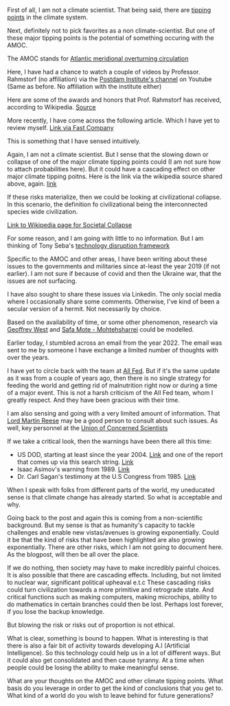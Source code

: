 First of all, I am not a climate scientist. That being said, there are [tipping points](https://en.wikipedia.org/wiki/Tipping_points_in_the_climate_system) in the climate system.

Next, definitely not to pick favorites as a non climate-scientist. But one of these major tipping points is the potential of something occuring with the AMOC.

The AMOC stands for [Atlantic meridional overturning circulation](https://en.wikipedia.org/wiki/Atlantic_meridional_overturning_circulation)

Here, I have had a chance to watch a couple of videos by Professor. Rahmstorf (no affiliation) via the [Postdam Institute's channel](https://www.youtube.com/@pikff1/videos) on Youtube (Same as before. No affiliation with the institute either)

Here are some of the awards and honors that Prof. Rahmstorf has received, according to Wikipedia. [Source](https://en.wikipedia.org/wiki/Stefan_Rahmstorf#Awards_and_honors)

More recently, I have come across the following article. Which I have yet to review myself. [Link via Fast Company](https://www.fastcompany.com/91245569/amoc-atlantic-circulation-collapse-current-flow-research)

This is something that I have sensed intuitively. 

Again, I am not a climate scientist. But I sense that the slowing down or collapse of one of the major climate tipping points could (I am not sure how to attach probabilities here). But it could have a cascading effect on other major climate tipping poitns. Here is the link via the wikipedia source shared above, again. [link](https://en.wikipedia.org/wiki/Tipping_points_in_the_climate_system#/media/File:Tipping_points_2022_list.jpeg)

If these risks materialize, then we could be looking at civilizational collapse. In this scenario, the definition fo civilizational being the interconnected species wide civilization. 

[Link to Wikipedia page for Societal Collapse](https://en.wikipedia.org/wiki/Societal_collapse)

For some reason, and I am going with little to no information. But I am thinking of Tony Seba's [technology disruption framework](https://www.rethinkx.com/our-science/seba-technology-disruption-framework)

Specific to the AMOC and other areas, I have been writing about these issues to the governments and militaries since at-least the year 2019 (if not earlier). I am not sure if because of covid and then the Ukraine war, that the issues are not surfacing. 

I have also sought to share these issues via Linkedin. The only social media where I occasionally share some comments. Otherwise, I've kind of been a secular version of a hermit. Not necessarily by choice. 

Based on the availability of time, or some other phenomenon, research via [Geoffrey West](https://www.santafe.edu/people/profile/geoffrey-west) and [Safa Mote - Mohtehsharrei](https://scholar.google.com/citations?user=fEu_PHwAAAAJ&hl=en) could be modelled. 

Earlier today, I stumbled across an email from the year 2022. The email was sent to me by someone I have exchange a limited number of thoughts with over the years. 

I have yet to circle back with the team at [All Fed](https://allfed.info/). But if it's the same update as it was from a couple of years ago, then there is no single strategy for feeding the world and getting rid of malnutrition right now or during a time of a major event. This is not a harsh criticism of the All Fed team, whom I greatly respect. And they have been gracious with their time. 

I am also sensing and going with a very limited amount of information. That [Lord Martin Reese](https://en.wikipedia.org/wiki/Martin_Rees#Selected_bibliography) may be a good person to consult about such issues. As well, key personnel at the [Union of Concerned Scientists](https://www.ucsusa.org/)

If we take a critical look, then the warnings have been there all this time: 
- US DOD, starting at least since the year 2004. [Link](https://www.google.com/search?q=dod+climate+change+will+destroy+us) and one of the report that comes up via this search string. [Link](https://www.dni.gov/files/ODNI/documents/assessments/NIE_Climate_Change_and_National_Security.pdf)
- Isaac Asimov's warning from 1989. [Link](https://www.youtube.com/watch?v=sSqdklAux-c)
- Dr. Carl Sagan's testimony at the U.S Congress from 1985. [Link](https://www.youtube.com/watch?v=Wp-WiNXH6hI)
  
When I speak with folks from different parts of the world, my uneducated sense is that climate change has already started. So what is acceptable and why. 

Going back to the post and again this is coming from a non-scientific background. But my sense is that as humanity's capacity to tackle challenges and enable new vistas/avenues is growing exponentially. Could it be that the kind of risks that have been highlighted are also growing exponentially. There are other risks, which I am not going to document here. As the blogpost, will then be all over the place. 

If we do nothing, then society may have to make incredibly painful choices. It is also possible that there are cascading effects. Including, but not limited to nuclear war, significant political upheaval e.t.c These cascading risks could turn civilization towards a more primitive and retrograde state. And critical functions such as making computers, making microchips, ability to do mathematics in certain branches could then be lost. Perhaps lost forever, if you lose the backup knowledge. 

But blowing the risk or risks out of proportion is not ethical. 

What is clear, something is bound to happen. What is interesting is that there is also a fair bit of activity towards developing A.I (Artificial Intelligence). So this technology could help us in a lot of different ways. But it could also get consolidated and then cause tyranny. At a time when people could be losing the ability to make meaningful sense. 

What are your thoughts on the AMOC and other climate tipping points. What basis do you leverage in order to get the kind of conclusions that you get to. What kind of a world do you wish to leave behind for future generations?
